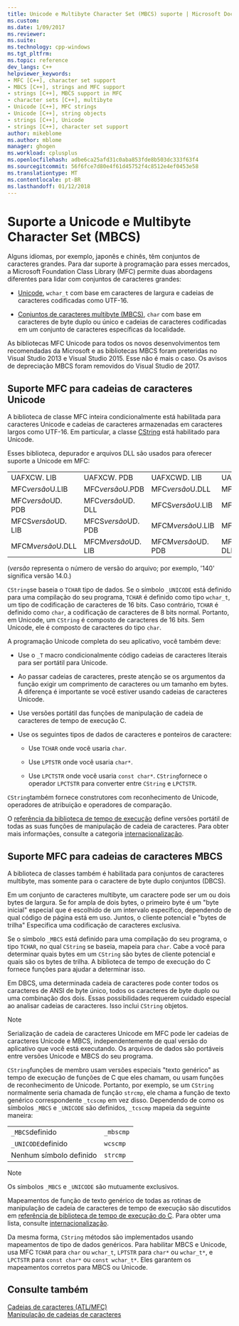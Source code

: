 ```yaml
---
title: Unicode e Multibyte Character Set (MBCS) suporte | Microsoft Docs
ms.custom: 
ms.date: 1/09/2017
ms.reviewer: 
ms.suite: 
ms.technology: cpp-windows
ms.tgt_pltfrm: 
ms.topic: reference
dev_langs: C++
helpviewer_keywords:
- MFC [C++], character set support
- MBCS [C++], strings and MFC support
- strings [C++], MBCS support in MFC
- character sets [C++], multibyte
- Unicode [C++], MFC strings
- Unicode [C++], string objects
- strings [C++], Unicode
- strings [C++], character set support
author: mikeblome
ms.author: mblome
manager: ghogen
ms.workload: cplusplus
ms.openlocfilehash: adbe6ca25afd31c0aba853fde8b503dc333f63f4
ms.sourcegitcommit: 56f6fce7d80e4f61d45752f4c8512e4ef0453e58
ms.translationtype: MT
ms.contentlocale: pt-BR
ms.lasthandoff: 01/12/2018
---
```

# <a name="unicode-and-multibyte-character-set-mbcs-support"></a>Suporte a Unicode e Multibyte Character Set (MBCS)

Alguns idiomas, por exemplo, japonês e chinês, têm conjuntos de caracteres grandes. Para dar suporte à programação para esses mercados, a Microsoft Foundation Class Library (MFC) permite duas abordagens diferentes para lidar com conjuntos de caracteres grandes:

- [Unicode](#mfc-support-for-unicode-strings), `wchar_t` com base em caracteres de largura e cadeias de caracteres codificadas como UTF-16.

- [Conjuntos de caracteres multibyte (MBCS)](#mfc-support-for-mbcs-strings), `char` com base em caracteres de byte duplo ou único e cadeias de caracteres codificadas em um conjunto de caracteres específicas da localidade.

As bibliotecas MFC Unicode para todos os novos desenvolvimentos tem recomendadas da Microsoft e as bibliotecas MBCS foram preteridas no Visual Studio 2013 e Visual Studio 2015. Esse não é mais o caso. Os avisos de depreciação MBCS foram removidos do Visual Studio de 2017.

## <a name="mfc-support-for-unicode-strings"></a>Suporte MFC para cadeias de caracteres Unicode

A biblioteca de classe MFC inteira condicionalmente está habilitada para caracteres Unicode e cadeias de caracteres armazenadas em caracteres largos como UTF-16. Em particular, a classe [CString](../atl-mfc-shared/reference/cstringt-class.md) está habilitado para Unicode.

Esses biblioteca, depurador e arquivos DLL são usados para oferecer suporte a Unicode em MFC:

|||||
|-|-|-|-|
|UAFXCW. LIB|UAFXCW. PDB|UAFXCWD. LIB|UAFXCWD. PDB|
|MFC*versão*U.LIB|MFC*versão*U.PDB|MFC*versão*U.DLL|MFC*versão*UD. LIB|
|MFC*versão*UD. PDB|MFC*versão*UD. DLL|MFCS*versão*U.LIB|MFCS*versão*U.PDB|
|MFCS*versão*UD. LIB|MFCS*versão*UD. PDB|MFCM*versão*U.LIB|MFCM*versão*U.PDB|
|MFCM*versão*U.DLL|MFCM*versão*UD. LIB|MFCM*versão*UD. PDB|MFCM*versão*UD. DLL|

(*versão* representa o número de versão do arquivo; por exemplo, '140' significa versão 14.0.)

`CString`se baseia o `TCHAR` tipo de dados. Se o símbolo `_UNICODE` está definido para uma compilação do seu programa, `TCHAR` é definido como tipo `wchar_t`, um tipo de codificação de caracteres de 16 bits. Caso contrário, `TCHAR` é definido como `char`, a codificação de caracteres de 8 bits normal. Portanto, em Unicode, um `CString` é composto de caracteres de 16 bits. Sem Unicode, ele é composto de caracteres do tipo `char`.

A programação Unicode completa do seu aplicativo, você também deve:

- Use o `_T` macro condicionalmente código cadeias de caracteres literais para ser portátil para Unicode.

- Ao passar cadeias de caracteres, preste atenção se os argumentos da função exigir um comprimento de caracteres ou um tamanho em bytes. A diferença é importante se você estiver usando cadeias de caracteres Unicode.

- Use versões portátil das funções de manipulação de cadeia de caracteres de tempo de execução C.

- Use os seguintes tipos de dados de caracteres e ponteiros de caractere:

   - Use `TCHAR` onde você usaria `char`.

   - Use `LPTSTR` onde você usaria `char*`.

   - Use `LPCTSTR` onde você usaria `const char*`. `CString`fornece o operador `LPCTSTR` para converter entre `CString` e `LPCTSTR`.

`CString`também fornece construtores com reconhecimento de Unicode, operadores de atribuição e operadores de comparação.

O [referência da biblioteca de tempo de execução](../c-runtime-library/c-run-time-library-reference.md) define versões portátil de todas as suas funções de manipulação de cadeia de caracteres. Para obter mais informações, consulte a categoria [internacionalização](../c-runtime-library/internationalization.md).

## <a name="mfc-support-for-mbcs-strings"></a>Suporte MFC para cadeias de caracteres MBCS

A biblioteca de classes também é habilitada para conjuntos de caracteres multibyte, mas somente para o caractere de byte duplo conjuntos (DBCS).

Em um conjunto de caracteres multibyte, um caractere pode ser um ou dois bytes de largura. Se for ampla de dois bytes, o primeiro byte é um "byte inicial" especial que é escolhido de um intervalo específico, dependendo de qual código de página está em uso. Juntos, o cliente potencial e "bytes de trilha" Especifica uma codificação de caracteres exclusiva.

Se o símbolo `_MBCS` está definido para uma compilação do seu programa, o tipo `TCHAR`, no qual `CString` se baseia, mapeia para `char`. Cabe a você para determinar quais bytes em um `CString` são bytes de cliente potencial e quais são os bytes de trilha. A biblioteca de tempo de execução do C fornece funções para ajudar a determinar isso.

Em DBCS, uma determinada cadeia de caracteres pode conter todos os caracteres de ANSI de byte único, todos os caracteres de byte duplo ou uma combinação dos dois. Essas possibilidades requerem cuidado especial ao analisar cadeias de caracteres. Isso inclui `CString` objetos.

> [!NOTE]
> Serialização de cadeia de caracteres Unicode em MFC pode ler cadeias de caracteres Unicode e MBCS, independentemente de qual versão do aplicativo que você está executando. Os arquivos de dados são portáveis entre versões Unicode e MBCS do seu programa.

`CString`funções de membro usam versões especiais "texto genérico" as tempo de execução de funções de C que eles chamam, ou usam funções de reconhecimento de Unicode. Portanto, por exemplo, se um `CString` normalmente seria chamada de função `strcmp`, ele chama a função de texto genérico correspondente `_tcscmp` em vez disso. Dependendo de como os símbolos `_MBCS` e `_UNICODE` são definidos, `_tcscmp` mapeia da seguinte maneira:

|||
|-|-|
|`_MBCS`definido|`_mbscmp`|
|`_UNICODE`definido|`wcscmp`|
|Nenhum símbolo definido|`strcmp`|

> [!NOTE]
> Os símbolos `_MBCS` e `_UNICODE` são mutuamente exclusivos.

Mapeamentos de função de texto genérico de todas as rotinas de manipulação de cadeia de caracteres de tempo de execução são discutidos em [referência de biblioteca de tempo de execução do C](../c-runtime-library/c-run-time-library-reference.md). Para obter uma lista, consulte [internacionalização](../c-runtime-library/internationalization.md).

Da mesma forma, `CString` métodos são implementados usando mapeamentos de tipo de dados genéricos. Para habilitar MBCS e Unicode, usa MFC `TCHAR` para `char` ou `wchar_t`, `LPTSTR` para `char*` ou `wchar_t*`, e `LPCTSTR` para `const char*` ou `const wchar_t*`. Eles garantem os mapeamentos corretos para MBCS ou Unicode.

## <a name="see-also"></a>Consulte também

[Cadeias de caracteres (ATL/MFC)](../atl-mfc-shared/strings-atl-mfc.md)  
[Manipulação de cadeias de caracteres](../c-runtime-library/string-manipulation-crt.md)  
